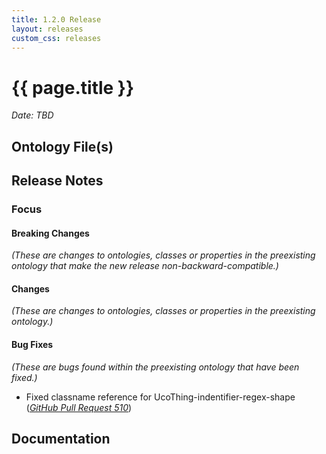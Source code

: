```yaml
---
title: 1.2.0 Release
layout: releases
custom_css: releases
---
```


# {{ page.title }}

*Date: TBD*


## Ontology File(s)


## Release Notes


### Focus


#### Breaking Changes

*(These are changes to ontologies, classes or properties in the preexisting ontology that make the new release non-backward-compatible.)*


#### Changes

*(These are changes to ontologies, classes or properties in the preexisting ontology.)*


#### Bug Fixes

*(These are bugs found within the preexisting ontology that have been fixed.)*

* Fixed classname reference for UcoThing-indentifier-regex-shape ([*GitHub Pull Request 510*](https://github.com/ucoProject/UCO/pull/510))

## Documentation
